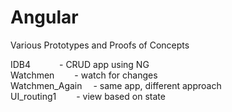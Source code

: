 Angular
=======

Various Prototypes and Proofs of Concepts

IDB4 &emsp;&emsp;&emsp;- CRUD app using NG<br>
Watchmen &emsp;&emsp;- watch for changes<br>
Watchmen_Again &emsp;- same app, different approach<br>
UI_routing1 &emsp;&emsp;- view based on state
